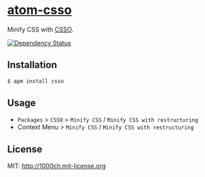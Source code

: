 # [atom-csso](https://atom.io/packages/csso)

Minify CSS with [CSSO](http://github.com/css/csso).

[![Dependency Status](https://david-dm.org/1000ch/atom-csso.svg)](https://david-dm.org/1000ch/atom-csso)

## Installation

```sh
$ apm install csso
```

## Usage

- `Packages` > `CSSO` > `Minify CSS` / `Minify CSS with restructuring`
- Context Menu > `Minify CSS` / `Minify CSS with restructuring`

## License

MIT: http://1000ch.mit-license.org
